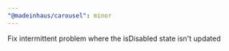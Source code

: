 ```yaml
---
"@madeinhaus/carousel": minor
---
```


Fix intermittent problem where the isDisabled state isn't updated
